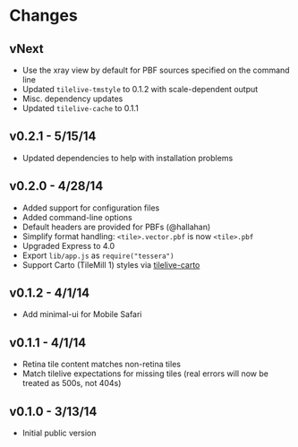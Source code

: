 # Changes

## vNext

* Use the xray view by default for PBF sources specified on the command line
* Updated `tilelive-tmstyle` to 0.1.2 with scale-dependent output
* Misc. dependency updates
* Updated `tilelive-cache` to 0.1.1

## v0.2.1 - 5/15/14

* Updated dependencies to help with installation problems

## v0.2.0 - 4/28/14

* Added support for configuration files
* Added command-line options
* Default headers are provided for PBFs (@hallahan)
* Simplify format handling: `<tile>.vector.pbf` is now `<tile>.pbf`
* Upgraded Express to 4.0
* Export `lib/app.js` as `require("tessera")`
* Support Carto (TileMill 1) styles via
  [tilelive-carto](https://github.com/mojodna/tilelive-carto)

## v0.1.2 - 4/1/14

* Add minimal-ui for Mobile Safari

## v0.1.1 - 4/1/14

* Retina tile content matches non-retina tiles
* Match tilelive expectations for missing tiles (real errors will now be treated as
  500s, not 404s)

## v0.1.0 - 3/13/14

* Initial public version
